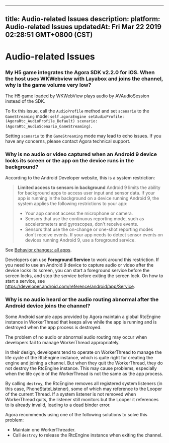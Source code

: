 
---
title: Audio-related Issues
description: 
platform: Audio-related Issues
updatedAt: Fri Mar 22 2019 02:28:51 GMT+0800 (CST)
---
# Audio-related Issues
### My H5 game integrates the Agora SDK v2.2.0 for iOS. When the host uses WKWebview with Layabox and joins the channel, why is the game volume very low?
The H5 game loaded by WKWebView plays audio by AVAudioSession instead of the SDK.

To fix this issue, call the `AudioProfile` method and set `scenario` to the `GameStreaming` mode:
`self.agoraEngine setAudioProfile:(AgoraRtc_AudioProfile_Default) scenario:(AgoraRtc_AudioScenario_GameStreaming)`.

Setting `scenario` to the `GameStreaming` mode may lead to echo issues. If you have any concerns, please contact Agora technical support.

### Why is no audio or video captured when an Android 9 device locks its screen or the app on the device runs in the background?

According to the Android Developer website, this is a system restriction:

> **Limited access to sensors in background**
> Android 9 limits the ability for background apps to access user input and sensor data. If your app is running in the background on a device running Android 9, the system applies the following restrictions to your app:
> * Your app cannot access the microphone or camera.
> * Sensors that use the continuous reporting mode, such as accelerometers and gyroscopes, don't receive events.
> * Sensors that use the on-change or one-shot reporting modes don't receive events.
> If your app needs to detect sensor events on devices running Android 9, use a foreground service.

See [Behavior changes: all apps](https://developer.android.com/about/versions/pie/android-9.0-changes-all).

Developers can use **Foreground Service** to work around this restriction.
If you need to use an Android 9 device to capture audio or video after the device locks its screen, you can start a foreground service before the screen locks, and stop the service before exiting the screen lock. On how to start a service, see https://developer.android.com/reference/android/app/Service.

### Why is no audio heard or the audio routing abnormal after the Android device joins the channel?

Some Android sample apps provided by Agora maintain a global RtcEngine instance in WorkerThread that keeps alive while the app is running and is destroyed when the app process is destroyed.

The problem of no audio or abnormal audio routing may occur when developers fail to manage WorkerThread appropriately.

In their design, developers tend to operate on WorkerThread to manage the life cycle of the RtcEngine instance, which is quite right for creating the engine and joining a channel. But when they quit the WorkerThread, they do not destroy the RtcEngine instance. This may cause problems, especially when the life cycle of the WorkerThread is not the same as the app process.

By calling `destroy`, the RtcEngine removes all registered system listeners (in this case, PhoneStateListener), some of which may reference to the Looper of the current Thread. If a system listener is not removed when WorkerThread quits, the listener still monitors but the Looper it references to is already invalid, leading to a dead binder error.

Agora recommends using one of the following solutions to solve this problem:

* Maintain one WorkerThreader.
* Call `destroy` to release the RtcEngine instance when exiting the channel.
